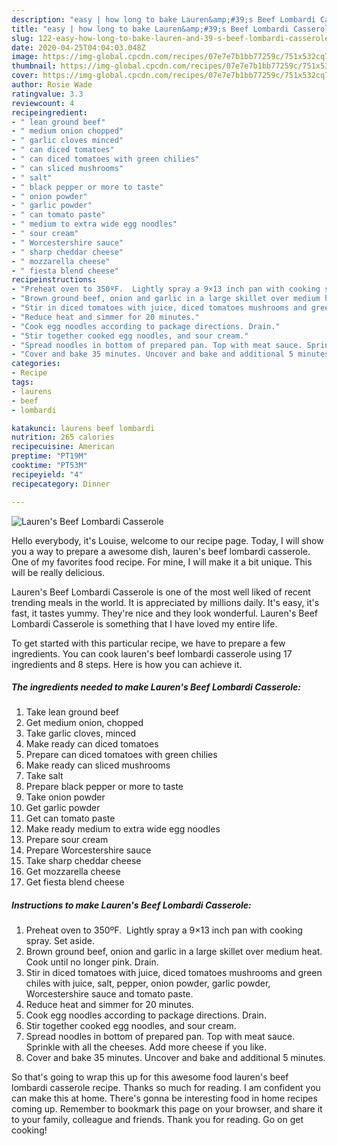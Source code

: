 ```yaml
---
description: "easy | how long to bake Lauren&amp;#39;s Beef Lombardi Casserole"
title: "easy | how long to bake Lauren&amp;#39;s Beef Lombardi Casserole"
slug: 122-easy-how-long-to-bake-lauren-and-39-s-beef-lombardi-casserole
date: 2020-04-25T04:04:03.048Z
image: https://img-global.cpcdn.com/recipes/07e7e7b1bb77259c/751x532cq70/laurens-beef-lombardi-casserole-recipe-main-photo.jpg
thumbnail: https://img-global.cpcdn.com/recipes/07e7e7b1bb77259c/751x532cq70/laurens-beef-lombardi-casserole-recipe-main-photo.jpg
cover: https://img-global.cpcdn.com/recipes/07e7e7b1bb77259c/751x532cq70/laurens-beef-lombardi-casserole-recipe-main-photo.jpg
author: Rosie Wade
ratingvalue: 3.3
reviewcount: 4
recipeingredient:
- " lean ground beef"
- " medium onion chopped"
- " garlic cloves minced"
- " can diced tomatoes"
- " can diced tomatoes with green chilies"
- " can sliced mushrooms"
- " salt"
- " black pepper or more to taste"
- " onion powder"
- " garlic powder"
- " can tomato paste"
- " medium to extra wide egg noodles"
- " sour cream"
- " Worcestershire sauce"
- " sharp cheddar cheese"
- " mozzarella cheese"
- " fiesta blend cheese"
recipeinstructions:
- "Preheat oven to 350ºF.  Lightly spray a 9×13 inch pan with cooking spray. Set aside."
- "Brown ground beef, onion and garlic in a large skillet over medium heat. Cook until no longer pink. Drain."
- "Stir in diced tomatoes with juice, diced tomatoes mushrooms and green chiles with juice, salt, pepper, onion powder, garlic powder, Worcestershire sauce and tomato paste."
- "Reduce heat and simmer for 20 minutes."
- "Cook egg noodles according to package directions. Drain."
- "Stir together cooked egg noodles, and sour cream."
- "Spread noodles in bottom of prepared pan. Top with meat sauce. Sprinkle with all the cheeses. Add more cheese if you like."
- "Cover and bake 35 minutes. Uncover and bake and additional 5 minutes."
categories:
- Recipe
tags:
- laurens
- beef
- lombardi

katakunci: laurens beef lombardi 
nutrition: 265 calories
recipecuisine: American
preptime: "PT19M"
cooktime: "PT53M"
recipeyield: "4"
recipecategory: Dinner

---
```



![Lauren&#39;s Beef Lombardi Casserole](https://img-global.cpcdn.com/recipes/07e7e7b1bb77259c/751x532cq70/laurens-beef-lombardi-casserole-recipe-main-photo.jpg)

Hello everybody, it's Louise, welcome to our recipe page. Today, I will show you a way to prepare a awesome dish, lauren&#39;s beef lombardi casserole. One of my favorites food recipe. For mine, I will make it a bit unique. This will be really delicious.

Lauren&#39;s Beef Lombardi Casserole is one of the most well liked of recent trending meals in the world. It is appreciated by millions daily. It's easy, it's fast, it tastes yummy. They're nice and they look wonderful. Lauren&#39;s Beef Lombardi Casserole is something that I have loved my entire life.




To get started with this particular recipe, we have to prepare a few ingredients. You can cook lauren&#39;s beef lombardi casserole using 17 ingredients and 8 steps. Here is how you can achieve it.

<!--inarticleads1-->

##### The ingredients needed to make Lauren&#39;s Beef Lombardi Casserole:

1. Take  lean ground beef
1. Get  medium onion, chopped
1. Take  garlic cloves, minced
1. Make ready  can diced tomatoes
1. Prepare  can diced tomatoes with green chilies
1. Make ready  can sliced mushrooms
1. Take  salt
1. Prepare  black pepper or more to taste
1. Take  onion powder
1. Get  garlic powder
1. Get  can tomato paste
1. Make ready  medium to extra wide egg noodles
1. Prepare  sour cream
1. Prepare  Worcestershire sauce
1. Take  sharp cheddar cheese
1. Get  mozzarella cheese
1. Get  fiesta blend cheese




<!--inarticleads2-->

##### Instructions to make Lauren&#39;s Beef Lombardi Casserole:

1. Preheat oven to 350ºF.  Lightly spray a 9×13 inch pan with cooking spray. Set aside.
1. Brown ground beef, onion and garlic in a large skillet over medium heat. Cook until no longer pink. Drain.
1. Stir in diced tomatoes with juice, diced tomatoes mushrooms and green chiles with juice, salt, pepper, onion powder, garlic powder, Worcestershire sauce and tomato paste.
1. Reduce heat and simmer for 20 minutes.
1. Cook egg noodles according to package directions. Drain.
1. Stir together cooked egg noodles, and sour cream.
1. Spread noodles in bottom of prepared pan. Top with meat sauce. Sprinkle with all the cheeses. Add more cheese if you like.
1. Cover and bake 35 minutes. Uncover and bake and additional 5 minutes.




So that's going to wrap this up for this awesome food lauren&#39;s beef lombardi casserole recipe. Thanks so much for reading. I am confident you can make this at home. There's gonna be interesting food in home recipes coming up. Remember to bookmark this page on your browser, and share it to your family, colleague and friends. Thank you for reading. Go on get cooking!
